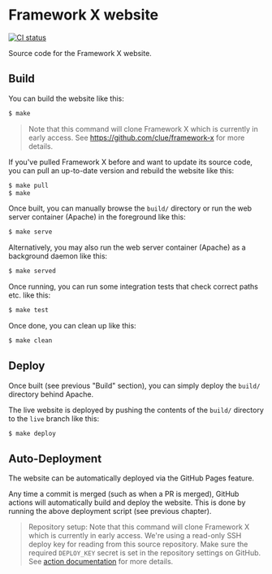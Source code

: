 # Framework X website

[![CI status](https://github.com/clue/framework-x-website/workflows/Deploy/badge.svg)](https://github.com/clue/framework-x-website/actions)

Source code for the Framework X website.

## Build

You can build the website like this:

```bash
$ make
```

> Note that this command will clone Framework X which is currently in early access.
  See https://github.com/clue/framework-x for more details.

If you've pulled Framework X before and want to update its source code, you can
pull an up-to-date version and rebuild the website like this:

```bash
$ make pull
$ make
```

Once built, you can manually browse the `build/` directory or run the web server
container (Apache) in the foreground like this:

```bash
$ make serve
```

Alternatively, you may also run the web server container (Apache) as a
background daemon like this:

```bash
$ make served
```

Once running, you can run some integration tests that check correct paths etc.
like this:

```bash
$ make test
```

Once done, you can clean up like this:

```bash
$ make clean
```

## Deploy

Once built (see previous "Build" section), you can simply deploy the `build/`
directory behind Apache.

The live website is deployed by pushing the contents of the `build/` directory to
the `live` branch like this:

```bash
$ make deploy
```

## Auto-Deployment

The website can be automatically deployed via the GitHub Pages feature.

Any time a commit is merged (such as when a PR is merged), GitHub actions will
automatically build and deploy the website. This is done by running the above
deployment script (see previous chapter).

> Repository setup:
> Note that this command will clone Framework X which is currently in early access.
> We're using a read-only SSH deploy key for reading from this source repository.
> Make sure the required `DEPLOY_KEY` secret is set in the repository settings on GitHub.
> See [action documentation](https://github.com/JamesIves/github-pages-deploy-action#using-an-ssh-deploy-key-)
> for more details.
